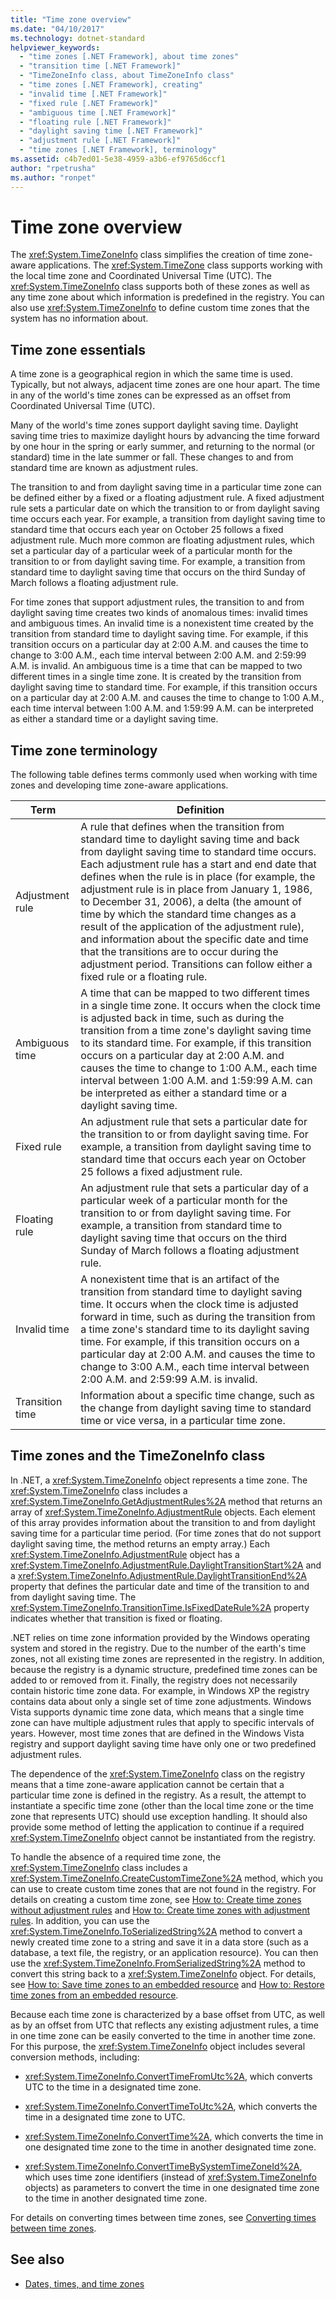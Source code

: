 ```yaml
---
title: "Time zone overview"
ms.date: "04/10/2017"
ms.technology: dotnet-standard
helpviewer_keywords: 
  - "time zones [.NET Framework], about time zones"
  - "transition time [.NET Framework]"
  - "TimeZoneInfo class, about TimeZoneInfo class"
  - "time zones [.NET Framework], creating"
  - "invalid time [.NET Framework]"
  - "fixed rule [.NET Framework]"
  - "ambiguous time [.NET Framework]"
  - "floating rule [.NET Framework]"
  - "daylight saving time [.NET Framework]"
  - "adjustment rule [.NET Framework]"
  - "time zones [.NET Framework], terminology"
ms.assetid: c4b7ed01-5e38-4959-a3b6-ef9765d6ccf1
author: "rpetrusha"
ms.author: "ronpet"
---
```

# Time zone overview

The <xref:System.TimeZoneInfo> class simplifies the creation of time zone-aware applications. The <xref:System.TimeZone> class supports working with the local time zone and Coordinated Universal Time (UTC). The <xref:System.TimeZoneInfo> class supports both of these zones as well as any time zone about which information is predefined in the registry. You can also use <xref:System.TimeZoneInfo> to define custom time zones that the system has no information about.

## Time zone essentials

A time zone is a geographical region in which the same time is used. Typically, but not always, adjacent time zones are one hour apart. The time in any of the world's time zones can be expressed as an offset from Coordinated Universal Time (UTC).

Many of the world's time zones support daylight saving time. Daylight saving time tries to maximize daylight hours by advancing the time forward by one hour in the spring or early summer, and returning to the normal (or standard) time in the late summer or fall. These changes to and from standard time are known as adjustment rules.

The transition to and from daylight saving time in a particular time zone can be defined either by a fixed or a floating adjustment rule. A fixed adjustment rule sets a particular date on which the transition to or from daylight saving time occurs each year. For example, a transition from daylight saving time to standard time that occurs each year on October 25 follows a fixed adjustment rule. Much more common are floating adjustment rules, which set a particular day of a particular week of a particular month for the transition to or from daylight saving time. For example, a transition from standard time to daylight saving time that occurs on the third Sunday of March follows a floating adjustment rule.

For time zones that support adjustment rules, the transition to and from daylight saving time creates two kinds of anomalous times: invalid times and ambiguous times. An invalid time is a nonexistent time created by the transition from standard time to daylight saving time. For example, if this transition occurs on a particular day at 2:00 A.M. and causes the time to change to 3:00 A.M., each time interval between 2:00 A.M. and 2:59:99 A.M. is invalid. An ambiguous time is a time that can be mapped to two different times in a single time zone. It is created by the transition from daylight saving time to standard time. For example, if this transition occurs on a particular day at 2:00 A.M. and causes the time to change to 1:00 A.M., each time interval between 1:00 A.M. and 1:59:99 A.M. can be interpreted as either a standard time or a daylight saving time.

## Time zone terminology

The following table defines terms commonly used when working with time zones and developing time zone-aware applications.

| Term            | Definition |
| --------------- | ---------- |
| Adjustment rule | A rule that defines when the transition from standard time to daylight saving time and back from daylight saving time to standard time occurs. Each adjustment rule has a start and end date that defines when the rule is in place (for example, the adjustment rule is in place from January 1, 1986, to December 31, 2006), a delta (the amount of time by which the standard time changes as a result of the application of the adjustment rule), and information about the specific date and time that the transitions are to occur during the adjustment period. Transitions can follow either a fixed rule or a floating rule. |
| Ambiguous time  | A time that can be mapped to two different times in a single time zone. It occurs when the clock time is adjusted back in time, such as during the transition from a time zone's daylight saving time to its standard time. For example, if this transition occurs on a particular day at 2:00 A.M. and causes the time to change to 1:00 A.M., each time interval between 1:00 A.M. and 1:59:99 A.M. can be interpreted as either a standard time or a daylight saving time. |
| Fixed rule      | An adjustment rule that sets a particular date for the transition to or from daylight saving time. For example, a transition from daylight saving time to standard time that occurs each year on October 25 follows a fixed adjustment rule. |
| Floating rule   | An adjustment rule that sets a particular day of a particular week of a particular month for the transition to or from daylight saving time. For example, a transition from standard time to daylight saving time that occurs on the third Sunday of March follows a floating adjustment rule. |
| Invalid time    | A nonexistent time that is an artifact of the transition from standard time to daylight saving time. It occurs when the clock time is adjusted forward in time, such as during the transition from a time zone's standard time to its daylight saving time. For example, if this transition occurs on a particular day at 2:00 A.M. and causes the time to change to 3:00 A.M., each time interval between 2:00 A.M. and 2:59:99 A.M. is invalid. |
| Transition time | Information about a specific time change, such as the change from daylight saving time to standard time or vice versa, in a particular time zone. |

## Time zones and the TimeZoneInfo class

In .NET, a <xref:System.TimeZoneInfo> object represents a time zone. The <xref:System.TimeZoneInfo> class includes a <xref:System.TimeZoneInfo.GetAdjustmentRules%2A> method that returns an array of <xref:System.TimeZoneInfo.AdjustmentRule> objects. Each element of this array provides information about the transition to and from daylight saving time for a particular time period. (For time zones that do not support daylight saving time, the method returns an empty array.) Each <xref:System.TimeZoneInfo.AdjustmentRule> object has a <xref:System.TimeZoneInfo.AdjustmentRule.DaylightTransitionStart%2A> and a <xref:System.TimeZoneInfo.AdjustmentRule.DaylightTransitionEnd%2A> property that defines the particular date and time of the transition to and from daylight saving time. The <xref:System.TimeZoneInfo.TransitionTime.IsFixedDateRule%2A> property indicates whether that transition is fixed or floating.

.NET relies on time zone information provided by the Windows operating system and stored in the registry. Due to the number of the earth's time zones, not all existing time zones are represented in the registry. In addition, because the registry is a dynamic structure, predefined time zones can be added to or removed from it. Finally, the registry does not necessarily contain historic time zone data. For example, in Windows XP the registry contains data about only a single set of time zone adjustments. Windows Vista supports dynamic time zone data, which means that a single time zone can have multiple adjustment rules that apply to specific intervals of years. However, most time zones that are defined in the Windows Vista registry and support daylight saving time have only one or two predefined adjustment rules.

The dependence of the <xref:System.TimeZoneInfo> class on the registry means that a time zone-aware application cannot be certain that a particular time zone is defined in the registry. As a result, the attempt to instantiate a specific time zone (other than the local time zone or the time zone that represents UTC) should use exception handling. It should also provide some method of letting the application to continue if a required <xref:System.TimeZoneInfo> object cannot be instantiated from the registry.

To handle the absence of a required time zone, the <xref:System.TimeZoneInfo> class includes a <xref:System.TimeZoneInfo.CreateCustomTimeZone%2A> method, which you can use to create custom time zones that are not found in the registry. For details on creating a custom time zone, see [How to: Create time zones without adjustment rules](../../../docs/standard/datetime/create-time-zones-without-adjustment-rules.md) and [How to: Create time zones with adjustment rules](../../../docs/standard/datetime/create-time-zones-with-adjustment-rules.md). In addition, you can use the <xref:System.TimeZoneInfo.ToSerializedString%2A> method to convert a newly created time zone to a string and save it in a data store (such as a database, a text file, the registry, or an application resource). You can then use the <xref:System.TimeZoneInfo.FromSerializedString%2A> method to convert this string back to a <xref:System.TimeZoneInfo> object. For details, see [How to: Save time zones to an embedded resource](../../../docs/standard/datetime/save-time-zones-to-an-embedded-resource.md) and [How to: Restore time zones from an embedded resource](../../../docs/standard/datetime/restore-time-zones-from-an-embedded-resource.md).

Because each time zone is characterized by a base offset from UTC, as well as by an offset from UTC that reflects any existing adjustment rules, a time in one time zone can be easily converted to the time in another time zone. For this purpose, the <xref:System.TimeZoneInfo> object includes several conversion methods, including:

* <xref:System.TimeZoneInfo.ConvertTimeFromUtc%2A>, which converts UTC to the time in a designated time zone.

* <xref:System.TimeZoneInfo.ConvertTimeToUtc%2A>, which converts the time in a designated time zone to UTC.

* <xref:System.TimeZoneInfo.ConvertTime%2A>, which converts the time in one designated time zone to the time in another designated time zone.

* <xref:System.TimeZoneInfo.ConvertTimeBySystemTimeZoneId%2A>, which uses time zone identifiers (instead of <xref:System.TimeZoneInfo> objects) as parameters to convert the time in one designated time zone to the time in another designated time zone.

For details on converting times between time zones, see [Converting times between time zones](../../../docs/standard/datetime/converting-between-time-zones.md).

## See also

* [Dates, times, and time zones](../../../docs/standard/datetime/index.md)
